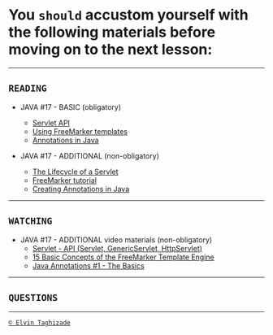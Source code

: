 # You `should` accustom yourself with the following materials before moving on to the next lesson:
---

## `READING`

- JAVA #17 - BASIC (obligatory)
    - [Servlet API](https://beginnersbook.com/2013/05/servlet-api/)
    - [Using FreeMarker templates](https://www.vogella.com/tutorials/FreeMarker/article.html)
    - [Annotations in Java](https://www.geeksforgeeks.org/annotations-in-java/)

- JAVA #17 - ADDITIONAL (non-obligatory)
    - [The Lifecycle of a Servlet](https://dzone.com/articles/lifecycle-of-servlets)
    - [FreeMarker tutorial](http://zetcode.com/java/freemarker/)
    - [Creating Annotations in Java](https://dzone.com/articles/creating-custom-annotations-in-java)

 ---

## `WATCHING`

- JAVA #17 - ADDITIONAL video materials (non-obligatory)
    - [Servlet - API (Servlet, GenericServlet, HttpServlet)](https://www.youtube.com/watch?v=F180ixZNd-A)
    - [15 Basic Concepts of the FreeMarker Template Engine](https://www.youtube.com/watch?v=g4ELT0pBEao)
    - [Java Annotations #1 - The Basics](https://www.youtube.com/watch?v=0VPRkVWkM70)

---

## `QUESTIONS`

---

[`© Elvin Taghizade`](elvintaghiyev184@gmail.com)